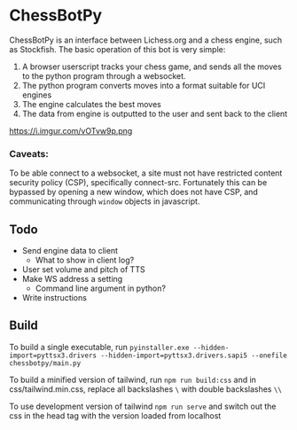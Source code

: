 # ChessBotPy

ChessBotPy is an interface between Lichess.org and a chess engine, such as Stockfish.
The basic operation of this bot is very simple:

1. A browser userscript tracks your chess game, and sends all the moves to the python program through a websocket.
2. The python program converts moves into a format suitable for UCI engines
3. The engine calculates the best moves
4. The data from engine is outputted to the user and sent back to the client

https://i.imgur.com/vOTvw9p.png

### Caveats:

To be able connect to a websocket, a site must not have restricted content security policy (CSP), specifically connect-src. Fortunately this can be bypassed by opening a new window, which does not have CSP, and communicating through `window` objects in javascript.

## Todo

-   Send engine data to client
    -   What to show in client log?
-   User set volume and pitch of TTS
-   Make WS address a setting
    -   Command line argument in python?
-   Write instructions

## Build

To build a single executable, run
`pyinstaller.exe --hidden-import=pyttsx3.drivers --hidden-import=pyttsx3.drivers.sapi5 --onefile chessbotpy/main.py`

To build a minified version of tailwind, run
`npm run build:css` and in css/tailwind.min.css, replace all backslashes `\` with double backslashes `\\`

To use development version of tailwind
`npm run serve`
and switch out the css in the head tag with the version loaded from localhost
